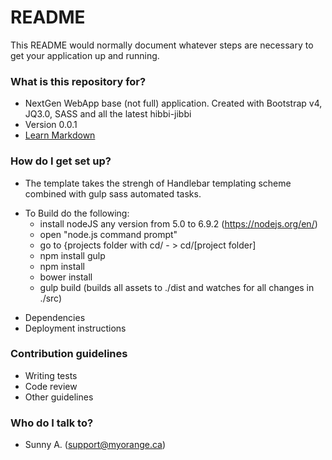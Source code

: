 # README #

This README would normally document whatever steps are necessary to get your application up and running.

### What is this repository for? ###

* NextGen WebApp base (not full) application. Created with Bootstrap v4, JQ3.0, SASS and all the latest hibbi-jibbi
* Version 0.0.1
* [Learn Markdown](https://bitbucket.org/tutorials/markdowndemo)

### How do I get set up? ###

* The template takes the strengh of Handlebar templating scheme combined with gulp sass automated tasks.
+ To Build do the following:
  * install nodeJS any version from 5.0 to 6.9.2 (https://nodejs.org/en/)
  * open "node.js command prompt"
  * go to {projects folder with cd/ - > cd/[project folder]
  * npm install gulp
  * npm install
  * bower install
  * gulp build (builds all assets to ./dist and watches for all changes in ./src)
* Dependencies
* Deployment instructions

### Contribution guidelines ###

* Writing tests
* Code review
* Other guidelines

### Who do I talk to? ###

* Sunny A. (support@myorange.ca) 